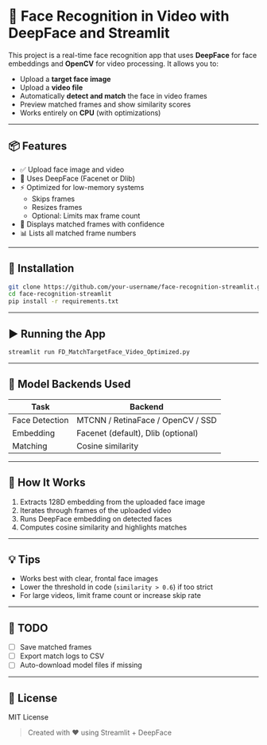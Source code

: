 # 🎯 Face Recognition in Video with DeepFace and Streamlit

This project is a real-time face recognition app that uses **DeepFace** for face embeddings and **OpenCV** for video processing. It allows you to:

- Upload a **target face image**
- Upload a **video file**
- Automatically **detect and match** the face in video frames
- Preview matched frames and show similarity scores
- Works entirely on **CPU** (with optimizations)

---

## 📦 Features

- ✅ Upload face image and video
- 🧠 Uses DeepFace (Facenet or Dlib)
- ⚡ Optimized for low-memory systems
  - Skips frames
  - Resizes frames
  - Optional: Limits max frame count
- 📸 Displays matched frames with confidence
- 📊 Lists all matched frame numbers

---

## 📁 Installation

```bash
git clone https://github.com/your-username/face-recognition-streamlit.git
cd face-recognition-streamlit
pip install -r requirements.txt
```

---

## ▶️ Running the App

```bash
streamlit run FD_MatchTargetFace_Video_Optimized.py
```

---

## 🧠 Model Backends Used

| Task              | Backend         |
|-------------------|-----------------|
| Face Detection    | MTCNN / RetinaFace / OpenCV / SSD |
| Embedding         | Facenet (default), Dlib (optional) |
| Matching          | Cosine similarity |

---

## 📝 How It Works

1. Extracts 128D embedding from the uploaded face image
2. Iterates through frames of the uploaded video
3. Runs DeepFace embedding on detected faces
4. Computes cosine similarity and highlights matches

---

## 💡 Tips

- Works best with clear, frontal face images
- Lower the threshold in code (`similarity > 0.6`) if too strict
- For large videos, limit frame count or increase skip rate

---

## 📌 TODO

- [ ] Save matched frames
- [ ] Export match logs to CSV
- [ ] Auto-download model files if missing

---

## 📃 License

MIT License

> Created with ❤️ using Streamlit + DeepFace
